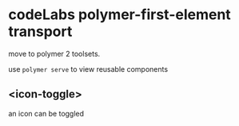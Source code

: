 #
# codeLabs polymer-first-element transport

move to polymer 2 toolsets.

use `polymer serve` to view reusable components

## \<icon-toggle\>

an icon can be toggled
